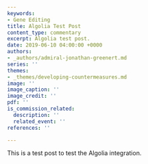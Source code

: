 ```yaml
---
keywords:
- Gene Editing
title: Algolia Test Post
content_type: commentary
excerpt: Algolia test post.
date: 2019-06-10 04:00:00 +0000
authors:
- _authors/admiral-jonathan-greenert.md
series: ''
themes:
- _themes/developing-countermeasures.md
image: ''
image_caption: ''
image_credit: ''
pdf: ''
is_commission_related:
  description: ''
  related_event: ''
references: ''

---
```

This is a test post to test the Algolia integration.